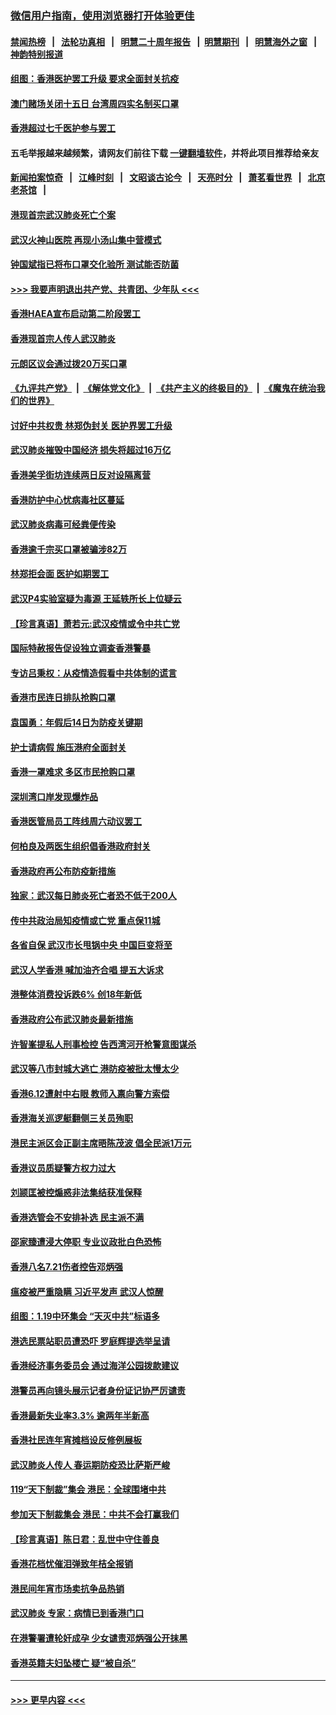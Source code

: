### [微信用户指南，使用浏览器打开体验更佳](https://github.com/gfw-breaker/banned-news1/blob/master/indexes/wechat-guide.md?t=0)
#### [禁闻热榜](热点新闻.md?t=0)  &nbsp;&nbsp;|&nbsp;&nbsp; [法轮功真相](https://github.com/gfw-breaker/truth/blob/master/README.md?t=0) &nbsp;&nbsp;|&nbsp;&nbsp; [明慧二十周年报告](https://github.com/gfw-breaker/mh-reports/blob/master/README.md?t=0) &nbsp;&nbsp;|&nbsp;&nbsp;[明慧期刊](https://github.com/gfw-breaker/mh-qikan) &nbsp;&nbsp;|&nbsp;&nbsp; [明慧海外之窗](https://github.com/gfw-breaker/mh-news/blob/master/README.md?t=0) &nbsp;&nbsp;|&nbsp;&nbsp; [神韵特别报道](https://github.com/gfw-breaker/mh-news/blob/master/shenyun.md?t=0)
#### [组图：香港医护罢工升级 要求全面封关抗疫](../pages/nsc415/n11844107.md?t=02052311) 
#### [澳门赌场关闭十五日 台湾周四实名制买口罩](../pages/nsc415/n11845083.md?t=02052311) 
#### [香港超过七千医护参与罢工](../pages/nsc415/n11845051.md?t=02052311) 
#### 五毛举报越来越频繁，请网友们前往下载 [一键翻墙软件](https://github.com/gfw-breaker/ssr-accounts)，并将此项目推荐给亲友
#### [新闻拍案惊奇](https://github.com/gfw-breaker/banned-news1/blob/master/pages/link4.md) &nbsp;&nbsp;|&nbsp;&nbsp; [江峰时刻](https://github.com/gfw-breaker/banned-news1/blob/master/pages/link4.md) &nbsp;&nbsp;|&nbsp;&nbsp; [文昭谈古论今](https://github.com/gfw-breaker/banned-news1/blob/master/pages/link4.md) &nbsp;&nbsp;|&nbsp;&nbsp; [天亮时分](https://github.com/gfw-breaker/banned-news1/blob/master/pages/link4.md) &nbsp;&nbsp;|&nbsp;&nbsp; [萧茗看世界](https://github.com/gfw-breaker/banned-news1/blob/master/pages/link4.md) &nbsp;&nbsp;|&nbsp;&nbsp; [北京老茶馆](https://github.com/gfw-breaker/banned-news1/blob/master/pages/link4.md) &nbsp;&nbsp;|&nbsp;&nbsp; 
#### [港现首宗武汉肺炎死亡个案](../pages/nsc415/n11844998.md?t=02052311) 
#### [武汉火神山医院 再现小汤山集中营模式](../pages/nsc415/n11844763.md?t=02052311) 
#### [钟国斌指已将布口罩交化验所 测试能否防菌](../pages/nsc415/n11842783.md?t=02052311) 
#### [>>> 我要声明退出共产党、共青团、少年队 <<<](https://github.com/begood0513/goodnews/blob/master/quit/letter.md) 
#### [香港HAEA宣布启动第二阶段罢工](../pages/nsc415/n11842723.md?t=02052311) 
#### [香港现首宗人传人武汉肺炎](../pages/nsc415/n11842766.md?t=02052311) 
#### [元朗区议会通过拨20万买口罩](../pages/nsc415/n11842754.md?t=02052311) 
#### [《九评共产党》](https://github.com/begood0513/9ping.md/blob/master/README.md) &nbsp;|&nbsp; [《解体党文化》](../../../../jtdwh.md/blob/master/README.md)  &nbsp;|&nbsp; [《共产主义的终极目的》](../../../../gczydzjmd.md/blob/master/README.md) &nbsp;|&nbsp; [《魔鬼在统治我们的世界》](../../../../mgztzwmdsj.md/blob/master/README.md) 
#### [讨好中共权贵 林郑伪封关 医护界罢工升级](../pages/nsc415/n11842359.md?t=02052311) 
#### [武汉肺炎摧毁中国经济 损失将超过16万亿](../pages/nsc415/n11839723.md?t=02052311) 
#### [香港美孚街坊连续两日反对设隔离营](../pages/nsc415/n11839962.md?t=02052311) 
#### [香港防护中心忧病毒社区蔓延](../pages/nsc415/n11839933.md?t=02052311) 
#### [武汉肺炎病毒可经粪便传染](../pages/nsc415/n11839939.md?t=02052311) 
#### [香港逾千宗买口罩被骗涉82万](../pages/nsc415/n11839914.md?t=02052311) 
#### [林郑拒会面 医护如期罢工](../pages/nsc415/n11839892.md?t=02052311) 
#### [武汉P4实验室疑为毒源 王延轶所长上位疑云](../pages/nsc415/n11835543.md?t=02052311) 
#### [【珍言真语】萧若元:武汉疫情或令中共亡党](../pages/nsc415/n11829394.md?t=02052311) 
#### [国际特赦报告促设独立调查香港警暴](../pages/nsc415/n11833845.md?t=02052311) 
#### [专访吕秉权：从疫情造假看中共体制的谎言](../pages/nsc415/n11833813.md?t=02052311) 
#### [香港市民连日排队抢购口罩](../pages/nsc415/n11833794.md?t=02052311) 
#### [袁国勇：年假后14日为防疫关键期](../pages/nsc415/n11831088.md?t=02052311) 
#### [护士请病假 施压港府全面封关](../pages/nsc415/n11831030.md?t=02052311) 
#### [香港一罩难求 多区市民抢购口罩](../pages/nsc415/n11831002.md?t=02052311) 
#### [深圳湾口岸发现爆炸品](../pages/nsc415/n11828802.md?t=02052311) 
#### [香港医管局员工阵线周六动议罢工](../pages/nsc415/n11828762.md?t=02052311) 
#### [何柏良及两医生组织倡香港政府封关](../pages/nsc415/n11828749.md?t=02052311) 
#### [香港政府再公布防疫新措施](../pages/nsc415/n11828716.md?t=02052311) 
#### [独家：武汉每日肺炎死亡者恐不低于200人](../pages/nsc415/n11828240.md?t=02052311) 
#### [传中共政治局知疫情或亡党 重点保11城](../pages/nsc415/n11828145.md?t=02052311) 
#### [各省自保 武汉市长甩锅中央 中国巨变将至](../pages/nsc415/n11828021.md?t=02052311) 
#### [武汉人学香港 喊加油齐合唱 提五大诉求](../pages/nsc415/n11827046.md?t=02052311) 
#### [港整体消费投诉跌6% 创18年新低](../pages/nsc415/n11817280.md?t=02052311) 
#### [香港政府公布武汉肺炎最新措施](../pages/nsc415/n11817152.md?t=02052311) 
#### [许智峯提私人刑事检控 告西湾河开枪警意图谋杀](../pages/nsc415/n11817132.md?t=02052311) 
#### [武汉等八市封城大逃亡 港防疫被批太慢太少](../pages/nsc415/n11817058.md?t=02052311) 
#### [香港6.12遭射中右眼 教师入禀向警方索偿](../pages/nsc415/n11814678.md?t=02052311) 
#### [香港海关巡逻艇翻侧三关员殉职](../pages/nsc415/n11814604.md?t=02052311) 
#### [港民主派区会正副主席晤陈茂波 倡全民派1万元](../pages/nsc415/n11814582.md?t=02052311) 
#### [香港议员质疑警方权力过大](../pages/nsc415/n11814560.md?t=02052311) 
#### [刘颕匡被控煽惑非法集结获准保释](../pages/nsc415/n11811727.md?t=02052311) 
#### [香港选管会不安排补选 民主派不满](../pages/nsc415/n11811691.md?t=02052311) 
#### [邵家臻遭浸大停职 专业议政批白色恐怖](../pages/nsc415/n11811670.md?t=02052311) 
#### [香港八名7.21伤者控告邓炳强](../pages/nsc415/n11811623.md?t=02052311) 
#### [瘟疫被严重隐瞒 习近平发声 武汉人惊醒](../pages/nsc415/n11811186.md?t=02052311) 
#### [组图：1.19中环集会 “天灭中共”标语多](../pages/nsc415/n11809514.md?t=02052311) 
#### [港选民票站职员遭恐吓 罗庭辉提选举呈请](../pages/nsc415/n11808914.md?t=02052311) 
#### [香港经济事务委员会 通过海洋公园拨款建议](../pages/nsc415/n11808906.md?t=02052311) 
#### [港警员再向镜头展示记者身份证记协严厉谴责](../pages/nsc415/n11808888.md?t=02052311) 
#### [香港最新失业率3.3% 逾两年半新高](../pages/nsc415/n11808887.md?t=02052311) 
#### [香港社民连年宵摊档设反修例展板](../pages/nsc415/n11808857.md?t=02052311) 
#### [武汉肺炎人传人 春运期防疫恐比萨斯严峻](../pages/nsc415/n11808739.md?t=02052311) 
#### [119“天下制裁”集会 港民：全球围堵中共](../pages/nsc415/n11806318.md?t=02052311) 
#### [参加天下制裁集会 港民：中共不会打赢我们](../pages/nsc415/n11806596.md?t=02052311) 
#### [【珍言真语】陈日君：乱世中守住善良](../pages/nsc415/n11806247.md?t=02052311) 
#### [香港花档忧催泪弹致年桔全报销](../pages/nsc415/n11806130.md?t=02052311) 
#### [港民间年宵市场卖抗争品热销](../pages/nsc415/n11806073.md?t=02052311) 
#### [武汉肺炎 专家：病情已到香港门口](../pages/nsc415/n11806020.md?t=02052311) 
#### [在港警署遭轮奸成孕 少女谴责邓炳强公开抹黑](../pages/nsc415/n11805981.md?t=02052311) 
#### [香港英籍夫妇坠楼亡 疑“被自杀”](../pages/nsc415/n11805937.md?t=02052311) 

----
#### [ >>> 更早内容 <<< ](../indexes/nsc415-earlier.md)
